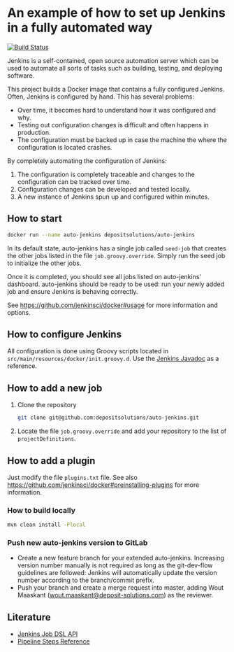 # An example of how to set up Jenkins in a fully automated way

[![Build Status](https://travis-ci.org/depositsolutions/jenkins-automation.svg?branch=master)](https://travis-ci.org/scheleaap/jenkins-automation)

Jenkins is a self-contained, open source automation server which can be used to automate all sorts of tasks such as
building, testing, and deploying software.

This project builds a Docker image that contains a fully configured Jenkins. Often, Jenkins is configured by hand. This
has several problems:
* Over time, it becomes hard to understand how it was configured and why.
* Testing out configuration changes is difficult and often happens in production.
* The configuration must be backed up in case the machine the where the configuration is located crashes.

By completely automating the configuration of Jenkins:
1. The configuration is completely traceable and changes to the configuration can be tracked over time.
1. Configuration changes can be developed and tested locally.
1. A new instance of Jenkins spun up and configured within minutes.


## How to start

```sh
docker run --name auto-jenkins depositsolutions/auto-jenkins
```

In its default state, auto-jenkins has a single job called `seed-job` that creates the other jobs listed in the file
`job.groovy.override`. Simply run the seed job to initialize the other jobs.

Once it is completed, you should see all jobs listed on auto-jenkins' dashboard. auto-jenkins should be ready to be used:
run your newly added job and ensure Jenkins is behaving correctly.

See https://github.com/jenkinsci/docker#usage for more information and options.


## How to configure Jenkins

All configuration is done using Groovy scripts located in `src/main/resources/docker/init.groovy.d`. Use the
[Jenkins Javadoc](http://javadoc.jenkins.io/) as a reference.

## How to add a new job

1. Clone the repository
   ```sh
   git clone git@github.com:depositsolutions/auto-jenkins.git
   ```
2. Locate the file `job.groovy.override` and add your repository to the list of `projectDefinitions`.


## How to add a plugin

Just modify the file `plugins.txt` file. See also https://github.com/jenkinsci/docker#preinstalling-plugins for more
information.


### How to build locally

```sh
mvn clean install -Plocal
```


### Push new auto-jenkins version to GitLab

* Create a new feature branch for your extended auto-jenkins. Increasing version number manually is not required as long as the git-dev-flow guidelines are followed: Jenkins will automatically update the version number according to the branch/commit prefix.
* Push your branch and create a merge request into master, adding Wout Maaskant (wout.maaskant@deposit-solutions.com) as the reviewer.

## Literature

* [Jenkins Job DSL API](https://jenkinsci.github.io/job-dsl-plugin/)
* [Pipeline Steps Reference](https://jenkins.io/doc/pipeline/steps/)
